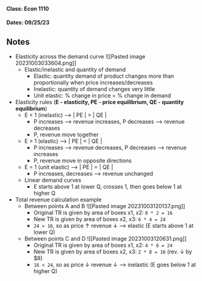 #### Class: Econ 1110
#### Dates: 09/25/23

## Notes

- Elasticity across the demand curve
  ![[Pasted image 20231003033604.png]]
	- Elastic/inelastic and quantity of demand
		- Elastic: quantity demand of product changes more than proportionally when price increases/decreases
		- Inelastic: quantity of demand changes very little
		- Unit elastic: % change in price = % change in demand
- Elasticity rules (**E - elasticity, PE - price equilibrium, QE - quantity equilibrium**) 
	- E < 1 (inelastic) --> | PE | > | QE |
		- P increases --> revenue increases, P decreases --> revenue decreases
		- P, revenue move together
	- E > 1 (elastic) --> | PE | < | QE |
		- P increases --> revenue decreases, P decreases --> revenue increases
		- P, revenue move in opposite directions
	- E = 1 (unit elastic) --> | PE | = | QE |
		- P increases, decreases --> revenue unchanged
	- Linear demand curves
		- E starts above 1 at lower Q, crosses 1, then goes below 1 at higher Q
- Total revenue calculation example
	- Between points A and B
	  ![[Pasted image 20231003120137.png]]
		- Original TR is given by area of boxes x1, x2: `8 * 2 = 16`
		- New TR is given by area of boxes x2, x3: `6 * 4 = 24`
		- `24 > 16`, so as price ↑ revenue ↓ --> elastic (E starts above 1 at lower Q)
	- Between points C and D
	  ![[Pasted image 20231003120631.png]]
		- Original TR is given by area of boxes x1, x2: `4 * 6 = 24`
		- New TR is given by area of boxes x2, x3: `2 * 8 = 16` (rev. ↓ by $8)
		- `16 < 24`, so as price ↓ revenue ↓ --> inelastic (E goes below 1 at higher Q)